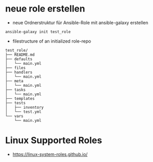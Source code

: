 # neue role erstellen

- neue Ordnerstruktur für Ansible-Role mit ansible-galaxy erstellen

```
ansible-galaxy init test_role
```

- filestructure of an initialized role-repo

```
test_role/
├── README.md
├── defaults
│   └── main.yml
├── files
├── handlers
│   └── main.yml
├── meta
│   └── main.yml
├── tasks
│   └── main.yml
├── templates
├── tests
│   ├── inventory
│   └── test.yml
└── vars
    └── main.yml
```

# Linux Supported Roles

- https://linux-system-roles.github.io/